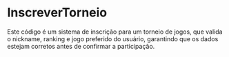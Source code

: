 # InscreverTorneio
 Este código é um sistema de inscrição para um torneio de jogos, que valida o nickname, ranking e jogo preferido do usuário, garantindo que os dados estejam corretos antes de confirmar a participação.
